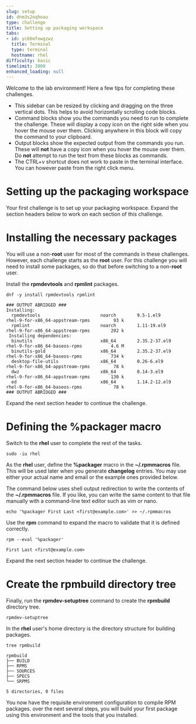 ```yaml
---
slug: setup
id: dnm3s2oqhoau
type: challenge
title: Setting up packaging workspace
tabs:
- id: yc66mfowgzwz
  title: Terminal
  type: terminal
  hostname: rhel
difficulty: basic
timelimit: 3000
enhanced_loading: null
---
```

Welcome to the lab environment!
Here a few tips for completing these challenges.

* This sidebar can be resized by clicking and dragging on the three vertical dots.
This helps to avoid horizontally scrolling code blocks.
* Command blocks show you the commands you need to run to complete the challenge.
These will display a copy icon on the right side when you hover the mouse over them.
Clicking anywhere in this block will copy the command to your clipboard.
* Output blocks show the expected output from the commands you run.
These will **not** have a copy icon when you hover the mouse over them.
Do **not** attempt to run the text from these blocks as commands.
* The CTRL+v shortcut does not work to paste in the terminal interface.
You can however paste from the right click menu.

# Setting up the packaging workspace

Your first challenge is to set up your packaging workspace.
Expand the section headers below to work on each section of this challenge.

Installing the necessary packages
===

You will use a non-**root** user for most of the commands in these challenges.
However, each challenge starts as the **root** user.
For this challenge you will need to install some packages,
so do that before switching to a non-**root** user.

Install the **rpmdevtools** and **rpmlint** packages.

```
dnf -y install rpmdevtools rpmlint
```
```txt,nocopy
### OUTPUT ABRIDGED ###
Installing:
  rpmdevtools                       noarch        9.5-1.el9                  rhel-9-for-x86_64-appstream-rpms         93 k
  rpmlint                           noarch        1.11-19.el9                rhel-9-for-x86_64-appstream-rpms        202 k
 Installing dependencies:
  binutils                          x86_64        2.35.2-37.el9              rhel-9-for-x86_64-baseos-rpms           4.6 M
  binutils-gold                     x86_64        2.35.2-37.el9              rhel-9-for-x86_64-baseos-rpms           734 k
  desktop-file-utils                x86_64        0.26-6.el9                 rhel-9-for-x86_64-appstream-rpms         78 k
  dwz                               x86_64        0.14-3.el9                 rhel-9-for-x86_64-appstream-rpms        130 k
  ed                                x86_64        1.14.2-12.el9              rhel-9-for-x86_64-baseos-rpms            78 k
### OUTPUT ABRIDGED ###
```

Expand the next section header to continue the challenge.

Defining the %packager macro
===

Switch to the **rhel** user to complete the rest of the tasks.

```
sudo -iu rhel
```

As the **rhel** user, define the **%packager** macro in the **~/.rpmmacros** file.
This will be used later when you generate **changelog** entries.
You may use either your actual name and email or the example ones provided below.

The command below uses shell output redirection to write the contents of the **~/.rpmmacros** file.
If you like, you can write the same content to that file manually
with a command-line text editor such as vim or nano.

```
echo '%packager First Last <first@example.com>' >> ~/.rpmmacros
```

Use the **rpm** command to expand the macro to validate that it is defined correctly.

```
rpm --eval '%packager'
```
```txt,nocopy
First Last <first@example.com>
```

Expand the next section header to continue the challenge.

Create the rpmbuild directory tree
===

Finally, run the **rpmdev-setuptree** command to create the **rpmbuild** directory tree.

```
rpmdev-setuptree
```

In the **rhel** user's home directory is the directory structure for building packages.

```
tree rpmbuild
```
```txt,nocopy
rpmbuild
├── BUILD
├── RPMS
├── SOURCES
├── SPECS
└── SRPMS

5 directories, 0 files
```

You now have the requisite environment configuration to compile RPM packages.
over the next several steps, you will build your first package using this environment and the tools that you installed.